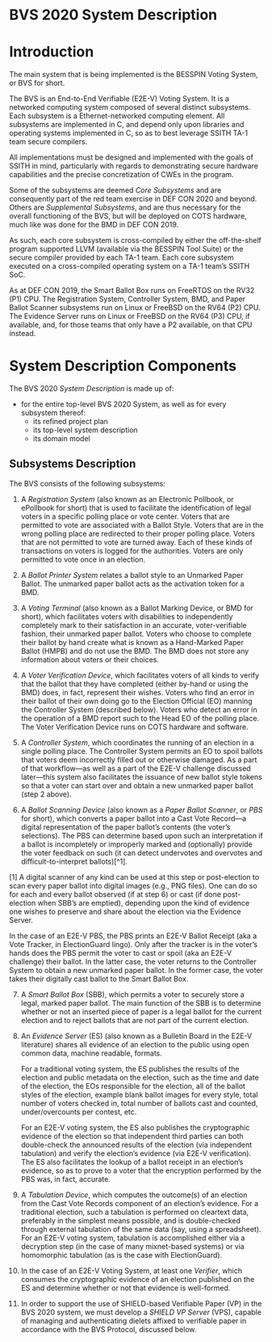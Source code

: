 # BVS 2020 System Description

# Introduction

The main system that is being implemented is the BESSPIN Voting
System, or BVS for short.

The BVS is an End-to-End Verifiable (E2E-V) Voting System.  It is a
networked computing system composed of several distinct subsystems.
Each subsystem is a Ethernet-networked computing element.  All
subsystems are implemented in C, and depend only upon libraries and
operating systems implemented in C, so as to best leverage SSITH TA-1
team secure compilers.

All implementations must be designed and implemented with the goals of
SSITH in mind, particularly with regards to demonstrating secure
hardware capabilities and the precise concretization of CWEs in the
program.

Some of the subsystems are deemed *Core Subsystems* and are
consequently part of the red team exercise in DEF CON 2020 and beyond.
Others are *Supplemental Subsystems*, and are thus necessary for the
overall functioning of the BVS, but will be deployed on COTS hardware,
much like was done for the BMD in DEF CON 2019.

As such, each core subsystem is cross-compiled by either the
off-the-shelf program supported LLVM (available via the BESSPIN Tool
Suite) or the secure compiler provided by each TA-1 team.  Each core
subsystem executed on a cross-compiled operating system on a TA-1
team’s SSITH SoC.

As at DEF CON 2019, the Smart Ballot Box runs on FreeRTOS on the RV32
(P1) CPU.  The Registration System, Controller System, BMD, and Paper
Ballot Scanner subsystems run on Linux or FreeBSD on the RV64 (P2)
CPU.  The Evidence Server runs on Linux or FreeBSD on the RV64 (P3)
CPU, if available, and, for those teams that only have a P2 available,
on that CPU instead.

# System Description Components

The BVS 2020 *System Description* is made up of:

- for the entire top-level BVS 2020 System, as well as for every
  subsystem thereof:
   - its refined project plan
   - its top-level system description
   - its domain model

## Subsystems Description

The BVS consists of the following subsystems:

1. A *Registration System* (also known as an Electronic Pollbook, or
   ePollbook for short) that is used to facilitate the identification
   of legal voters in a specific polling place or vote center.  Voters
   that are permitted to vote are associated with a Ballot Style.
   Voters that are in the wrong polling place are redirected to their
   proper polling place.  Voters that are not permitted to vote are
   turned away.  Each of these kinds of transactions on voters is
   logged for the authorities.  Voters are only permitted to vote once
   in an election.

2. A *Ballot Printer System* relates a ballot style to an Unmarked Paper
   Ballot.  The unmarked paper ballot acts as the activation token for
   a BMD.
   
3. A *Voting Terminal* (also known as a Ballot Marking Device, or BMD
   for short), which facilitates voters with disabilities to
   independently completely mark to their satisfaction in an accurate,
   voter-verifiable fashion, their unmarked paper ballot.  Voters who
   choose to complete their ballot by hand create what is known as a
   Hand-Marked Paper Ballot (HMPB) and do not use the BMD.  The BMD
   does not store any information about voters or their choices.
   
4. A *Voter Verification Device*, which facilitates voters of all kinds
   to verify that the ballot that they have completed (either by-hand
   or using the BMD) does, in fact, represent their wishes.  Voters
   who find an error in their ballot of their own doing go to the
   Election Official (EO) manning the Controller System (described
   below).  Voters who detect an error in the operation of a BMD
   report such to the Head EO of the polling place.  The Voter
   Verification Device runs on COTS hardware and software.

5. A *Controller System*, which coordinates the running of an election
   in a single polling place.  The Controller System permits an EO to
   spoil ballots that voters deem incorrectly filled out or otherwise
   damaged.  As a part of that workflow—as well as a part of the E2E-V
   challenge discussed later—this system also facilitates the issuance
   of new ballot style tokens so that a voter can start over and
   obtain a new unmarked paper ballot (step 2 above).
   
6. A *Ballot Scanning Device* (also known as a *Paper Ballot Scanner*,
   or *PBS* for short), which converts a paper ballot into a Cast Vote
   Record—a digital representation of the paper ballot’s contents (the
   voter’s selections).  The PBS can determine based upon such an
   interpretation if a ballot is incompletely or improperly marked and
   (optionally) provide the voter feedback on such (it can detect
   undervotes and overvotes and difficult-to-interpret ballots)[^1].

[1] A digital scanner of any kind can be used at this step or
post-election to scan every paper ballot into digital images (e.g.,
PNG files).  One can do so for each and every ballot observed (if at
step 6) or cast (if done post-election when SBB’s are emptied),
depending upon the kind of evidence one wishes to preserve and share
about the election via the Evidence Server.
   
   In the case of an E2E-V PBS, the PBS prints an E2E-V Ballot Receipt
   (aka a Vote Tracker, in ElectionGuard lingo).  Only after the
   tracker is in the voter’s hands does the PBS permit the voter to
   cast or spoil (aka an E2E-V challenge) their ballot.  In the latter
   case, the voter returns to the Controller System to obtain a new
   unmarked paper ballot.  In the former case, the voter takes their
   digitally cast ballot to the Smart Ballot Box.
   
7. A *Smart Ballot Box* (SBB), which permits a voter to securely store
   a legal, marked paper ballot.  The main function of the SBB is to
   determine whether or not an inserted piece of paper is a legal
   ballot for the current election and to reject ballots that are not
   part of the current election.
   
8. An *Evidence Server* (ES) (also known as a Bulletin Board in the
   E2E-V literature) shares all evidence of an election to the public
   using open common data, machine readable, formats.

   For a traditional voting system, the ES publishes the results of
   the election and public metadata on the election, such as the time
   and date of the election, the EOs responsible for the election, all
   of the ballot styles of the election, example blank ballot images
   for every style, total number of voters checked in, total number of
   ballots cast and counted, under/overcounts per contest, etc.
   
   For an E2E-V voting system, the ES also publishes the cryptographic
   evidence of the election so that independent third parties can both
   double-check the announced results of the election (via independent
   tabulation) and verify the election’s evidence (via E2E-V
   verification).  The ES also facilitates the lookup of a ballot
   receipt in an election’s evidence, so as to prove to a voter that
   the encryption performed by the PBS was, in fact, accurate.
   
9. A *Tabulation Device*, which computes the outcome(s) of an election
   from the Cast Vote Records component of an election’s evidence.
   For a traditional election, such a tabulation is performed on
   cleartext data, preferably in the simplest means possible, and is
   double-checked through external tabulation of the same data (say,
   using a spreadsheet).  For an E2E-V voting system, tabulation is
   accomplished either via a decryption step (in the case of many
   mixnet-based systems) or via homomorphic tabulation (as is the case
   with ElectionGuard).
   
10. In the case of an E2E-V Voting System, at least one *Verifier*,
    which consumes the cryptographic evidence of an election published
    on the ES and determine whether or not that evidence is
    well-formed.

11. In order to support the use of SHIELD-based Verifiable Paper (VP)
    in the BVS 2020 system, we must develop a *SHIELD VP Server* (VPS),
    capable of managing and authenticating dielets affixed to
    verifiable paper in accordance with the BVS Protocol, discussed
    below.



